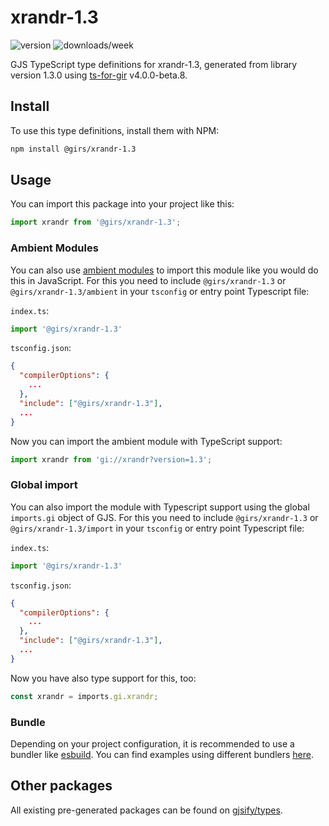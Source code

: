 
# xrandr-1.3

![version](https://img.shields.io/npm/v/@girs/xrandr-1.3)
![downloads/week](https://img.shields.io/npm/dw/@girs/xrandr-1.3)


GJS TypeScript type definitions for xrandr-1.3, generated from library version 1.3.0 using [ts-for-gir](https://github.com/gjsify/ts-for-gir) v4.0.0-beta.8.


## Install

To use this type definitions, install them with NPM:
```bash
npm install @girs/xrandr-1.3
```

## Usage

You can import this package into your project like this:
```ts
import xrandr from '@girs/xrandr-1.3';
```

### Ambient Modules

You can also use [ambient modules](https://github.com/gjsify/ts-for-gir/tree/main/packages/cli#ambient-modules) to import this module like you would do this in JavaScript.
For this you need to include `@girs/xrandr-1.3` or `@girs/xrandr-1.3/ambient` in your `tsconfig` or entry point Typescript file:

`index.ts`:
```ts
import '@girs/xrandr-1.3'
```

`tsconfig.json`:
```json
{
  "compilerOptions": {
    ...
  },
  "include": ["@girs/xrandr-1.3"],
  ...
}
```

Now you can import the ambient module with TypeScript support: 

```ts
import xrandr from 'gi://xrandr?version=1.3';
```

### Global import

You can also import the module with Typescript support using the global `imports.gi` object of GJS.
For this you need to include `@girs/xrandr-1.3` or `@girs/xrandr-1.3/import` in your `tsconfig` or entry point Typescript file:

`index.ts`:
```ts
import '@girs/xrandr-1.3'
```

`tsconfig.json`:
```json
{
  "compilerOptions": {
    ...
  },
  "include": ["@girs/xrandr-1.3"],
  ...
}
```

Now you have also type support for this, too:

```ts
const xrandr = imports.gi.xrandr;
```

### Bundle

Depending on your project configuration, it is recommended to use a bundler like [esbuild](https://esbuild.github.io/). You can find examples using different bundlers [here](https://github.com/gjsify/ts-for-gir/tree/main/examples).

## Other packages

All existing pre-generated packages can be found on [gjsify/types](https://github.com/gjsify/types).

